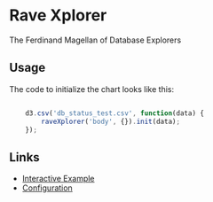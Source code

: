 # Rave Xplorer

The Ferdinand Magellan of Database Explorers

## Usage

The code to initialize the chart looks like this:

```javascript

    d3.csv('db_status_test.csv', function(data) {
        raveXplorer('body', {}).init(data);
    });
```

## Links
- [Interactive Example](https://rawgit.com/RhoInc/rave-xplorer/master/build/test-page/index.html)
- [Configuration](https://github.com/RhoInc/rave-xplorer/wiki/Configuration)
